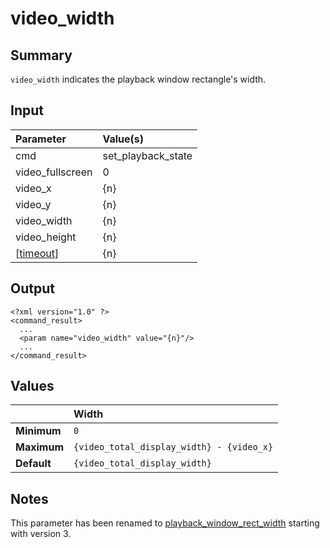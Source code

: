 # video\_width #
## Summary ##

`video_width` indicates the playback window rectangle's width.

## Input ##

| **Parameter**      | **Value(s)**         |
|:-------------------|:---------------------|
| cmd                | set\_playback\_state |
| video\_fullscreen  | 0                    |
| video\_x           | {n}                  |
| video\_y           | {n}                  |
| video\_width       | {n}                  |
| video\_height      | {n}                  |
| [[timeout](timeout.md)]      | {n}                  |

## Output ##

```
<?xml version="1.0" ?>
<command_result>
  ...
  <param name="video_width" value="{n}"/>
  ...
</command_result>
```

## Values ##

|           | **Width**                                   |
|:----------|:--------------------------------------------|
| **Minimum** | `0`                                         |
| **Maximum** | `{video_total_display_width} - {video_x}`   |
| **Default** | `{video_total_display_width}`               |

## Notes ##

This parameter has been renamed to [playback\_window\_rect\_width](PlaybackWindowRectWidth.md) starting with version 3.